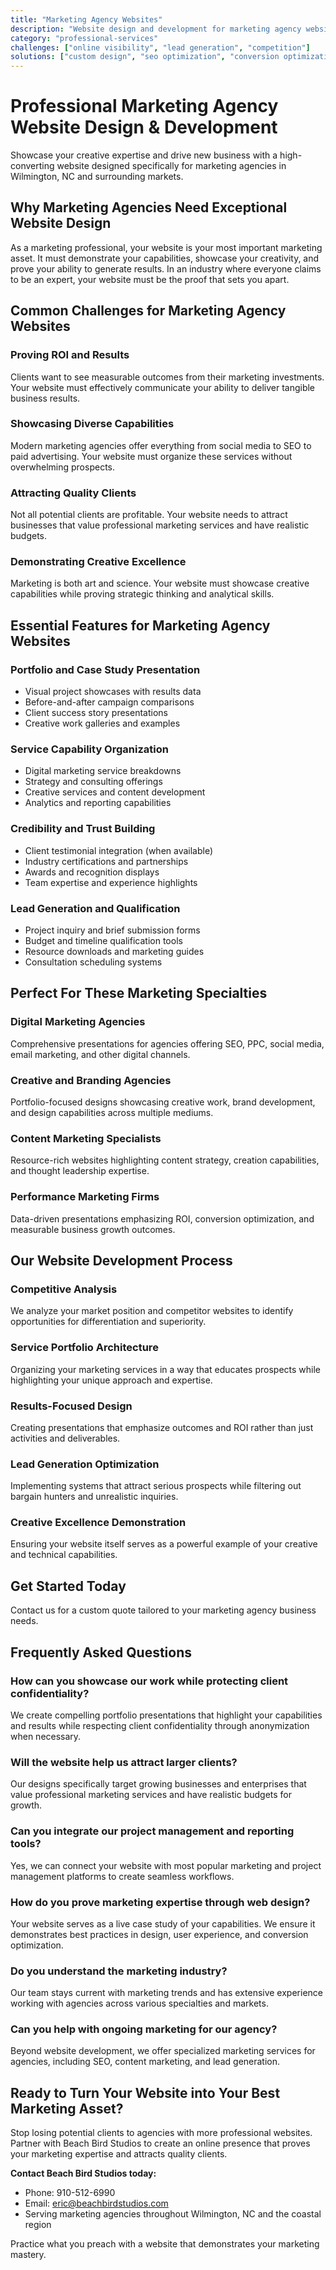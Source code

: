 ```yaml
---
title: "Marketing Agency Websites"
description: "Website design and development for marketing agency websites"
category: "professional-services"
challenges: ["online visibility", "lead generation", "competition"]
solutions: ["custom design", "seo optimization", "conversion optimization"]
---
```


# Professional Marketing Agency Website Design & Development

Showcase your creative expertise and drive new business with a high-converting website designed specifically for marketing agencies in Wilmington, NC and surrounding markets.

## Why Marketing Agencies Need Exceptional Website Design

As a marketing professional, your website is your most important marketing asset. It must demonstrate your capabilities, showcase your creativity, and prove your ability to generate results. In an industry where everyone claims to be an expert, your website must be the proof that sets you apart.

## Common Challenges for Marketing Agency Websites

### Proving ROI and Results
Clients want to see measurable outcomes from their marketing investments. Your website must effectively communicate your ability to deliver tangible business results.

### Showcasing Diverse Capabilities
Modern marketing agencies offer everything from social media to SEO to paid advertising. Your website must organize these services without overwhelming prospects.

### Attracting Quality Clients
Not all potential clients are profitable. Your website needs to attract businesses that value professional marketing services and have realistic budgets.

### Demonstrating Creative Excellence
Marketing is both art and science. Your website must showcase creative capabilities while proving strategic thinking and analytical skills.

## Essential Features for Marketing Agency Websites

### Portfolio and Case Study Presentation
- Visual project showcases with results data
- Before-and-after campaign comparisons
- Client success story presentations
- Creative work galleries and examples

### Service Capability Organization
- Digital marketing service breakdowns
- Strategy and consulting offerings
- Creative services and content development
- Analytics and reporting capabilities

### Credibility and Trust Building
- Client testimonial integration (when available)
- Industry certifications and partnerships
- Awards and recognition displays
- Team expertise and experience highlights

### Lead Generation and Qualification
- Project inquiry and brief submission forms
- Budget and timeline qualification tools
- Resource downloads and marketing guides
- Consultation scheduling systems

## Perfect For These Marketing Specialties

### Digital Marketing Agencies
Comprehensive presentations for agencies offering SEO, PPC, social media, email marketing, and other digital channels.

### Creative and Branding Agencies
Portfolio-focused designs showcasing creative work, brand development, and design capabilities across multiple mediums.

### Content Marketing Specialists
Resource-rich websites highlighting content strategy, creation capabilities, and thought leadership expertise.

### Performance Marketing Firms
Data-driven presentations emphasizing ROI, conversion optimization, and measurable business growth outcomes.

## Our Website Development Process

### Competitive Analysis
We analyze your market position and competitor websites to identify opportunities for differentiation and superiority.

### Service Portfolio Architecture
Organizing your marketing services in a way that educates prospects while highlighting your unique approach and expertise.

### Results-Focused Design
Creating presentations that emphasize outcomes and ROI rather than just activities and deliverables.

### Lead Generation Optimization
Implementing systems that attract serious prospects while filtering out bargain hunters and unrealistic inquiries.

### Creative Excellence Demonstration
Ensuring your website itself serves as a powerful example of your creative and technical capabilities.

## Get Started Today

Contact us for a custom quote tailored to your marketing agency business needs.

## Frequently Asked Questions

### How can you showcase our work while protecting client confidentiality?
We create compelling portfolio presentations that highlight your capabilities and results while respecting client confidentiality through anonymization when necessary.

### Will the website help us attract larger clients?
Our designs specifically target growing businesses and enterprises that value professional marketing services and have realistic budgets for growth.

### Can you integrate our project management and reporting tools?
Yes, we can connect your website with most popular marketing and project management platforms to create seamless workflows.

### How do you prove marketing expertise through web design?
Your website serves as a live case study of your capabilities. We ensure it demonstrates best practices in design, user experience, and conversion optimization.

### Do you understand the marketing industry?
Our team stays current with marketing trends and has extensive experience working with agencies across various specialties and markets.

### Can you help with ongoing marketing for our agency?
Beyond website development, we offer specialized marketing services for agencies, including SEO, content marketing, and lead generation.

## Ready to Turn Your Website into Your Best Marketing Asset?

Stop losing potential clients to agencies with more professional websites. Partner with Beach Bird Studios to create an online presence that proves your marketing expertise and attracts quality clients.

**Contact Beach Bird Studios today:**
- Phone: 910-512-6990
- Email: eric@beachbirdstudios.com
- Serving marketing agencies throughout Wilmington, NC and the coastal region

Practice what you preach with a website that demonstrates your marketing mastery.